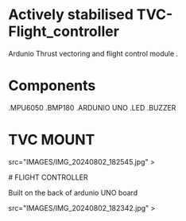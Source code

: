 # Actively stabilised TVC-Flight_controller
Ardunio Thrust vectoring and flight control module . 

# Components 
.MPU6050
.BMP180
.ARDUNIO UNO
.LED
.BUZZER

# TVC MOUNT
<p>
  <img width=50%> src="IMAGES/IMG_20240802_182545.jpg" >
</p>
# FLIGHT CONTROLLER

Built on the back of ardunio UNO board

<p>
  <img width=50%> src="IMAGES/IMG_20240802_182342.jpg" >
</p>
